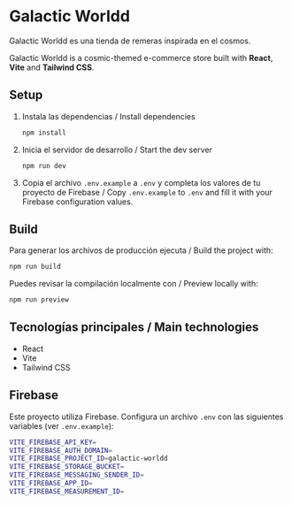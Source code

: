 # Galactic Worldd

Galactic Worldd es una tienda de remeras inspirada en el cosmos.

Galactic Worldd is a cosmic-themed e-commerce store built with **React**, **Vite** and **Tailwind CSS**.

## Setup

1. Instala las dependencias / Install dependencies

   ```bash
   npm install
   ```

2. Inicia el servidor de desarrollo / Start the dev server

   ```bash
   npm run dev
   ```

3. Copia el archivo `.env.example` a `.env` y completa los valores de tu
   proyecto de Firebase / Copy `.env.example` to `.env` and fill it with your
   Firebase configuration values.

## Build

Para generar los archivos de producción ejecuta / Build the project with:

```bash
npm run build
```

Puedes revisar la compilación localmente con / Preview locally with:

```bash
npm run preview
```

## Tecnologías principales / Main technologies

- React
- Vite
- Tailwind CSS

## Firebase

Este proyecto utiliza Firebase. Configura un archivo `.env` con las
siguientes variables (ver `.env.example`):

```bash
VITE_FIREBASE_API_KEY=
VITE_FIREBASE_AUTH_DOMAIN=
VITE_FIREBASE_PROJECT_ID=galactic-worldd
VITE_FIREBASE_STORAGE_BUCKET=
VITE_FIREBASE_MESSAGING_SENDER_ID=
VITE_FIREBASE_APP_ID=
VITE_FIREBASE_MEASUREMENT_ID=
```
